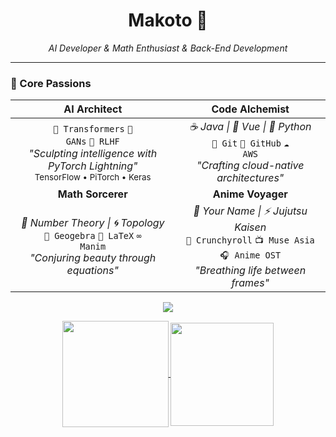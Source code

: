 <h1 align="center">Makoto 🦊</h1>
<p align="center"><em>AI Developer & Math Enthusiast & Back-End Development</em></p>

<hr />

### 🎯 Core Passions

<div align="center">

| <strong>AI Architect</strong>                                                                                                   | <strong>Code Alchemist</strong>                                                                                          |
|:-------------------------------------------------------------------------------------------------------------------------------:|:-------------------------------------------------------------------------------------------------------------------------:|
| <code>🤖 Transformers</code> <code>🧠 GANs</code> <code>🦾 RLHF</code><br><em>"Sculpting intelligence with PyTorch Lightning"</em><br><small>TensorFlow • PiTorch • Keras</small> | <em>☕ Java &vert; 🖖 Vue &vert; 🐍 Python</em><br><code>🌿 Git</code> <code>🐙 GitHub</code> <code>☁️ AWS</code><br><em>"Crafting cloud-native architectures"</em> |
| <strong>Math Sorcerer</strong>                                                                                                 | <strong>Anime Voyager</strong>                                                                                           |
| <em>📜 Number Theory &vert; 🌀 Topology</em><br><code>📐 Geogebra</code> <code>🧮 LaTeX</code> <code>∞ Manim</code><br><em>"Conjuring beauty through equations"</em> | <em>🌸 Your Name &vert; ⚡ Jujutsu Kaisen</em><br><code>🎌 Crunchyroll</code> <code>📺 Muse Asia</code> <code>🎧 Anime OST</code><br><em>"Breathing life between frames"</em> |

</div>


<p align="center">
  <img src="https://capsule-render.vercel.app/api?type=waving&color=gradient&height=200&&section=header&text=Hi,friend!+ヾ(Ő∀Ő๑)ﾉ&fontSize=60&fontAlign=50&fontAlignY=36&desc=&descAlign=50&descSize=30&descAlignY=60&animation=twinkling" />
</p>

<p align="center">
  <a href="https://github.com/zxuexingzhijie">
    <img height=170 align="center" src="https://github-readme-stats.vercel.app/api?username=zxuexingzhijie&show_icons=true&theme=blue" />
  </a>
    <!-- <a href="https://github.com/zxuexingzhijie">
<img height=150 align="center" src="https://github-readme-streak-stats.herokuapp.com?user=zxuexingzhijie&theme=blue&hide_border=%E7%9C%9F&border_radius=6&locale=zh_Hans&date_format=%5BY%20%5DM%20j&mode=weekly" />
  </a>
  <a href="https://github.com/zxuexingzhijie">
<img height=120 align="center" src="https://github-readme-streak-stats.herokuapp.com?user=zxuexingzhijie&theme=blue&hide_border=true&border_radius=5"/>
  </a> -->
  <a href="https://github.com/zxuexingzhijie">
    <img height=165 align="center" src="https://github-readme-stats.vercel.app/api/top-langs?username=zxuexingzhijie&layout=compact&langs_count=8&card_width=130&theme=blue" />
  </a>
</p>




